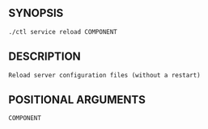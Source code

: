 ## SYNOPSIS
    ./ctl service reload COMPONENT
 
## DESCRIPTION
    Reload server configuration files (without a restart)
 
## POSITIONAL ARGUMENTS
    COMPONENT
